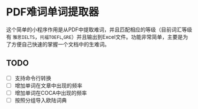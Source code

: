 # PDF难词单词提取器

这个简单的小程序作用是从PDF中提取难词，并且匹配相应的等级（目前词汇等级有 `雅思IELTS`，`托福TOEFL`,`GRE`）并且输出到Excel文件。功能非常简单，主要是为了方便自己快速的掌握一个文档中的生难词。

## TODO

- [ ] 支持命令行转换
- [ ] 增加单词在文章中出现的频率
- [ ] 增加单词在COCA中出现的频率
- [ ] 按照分组导入欧陆词典
